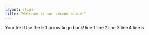 ```yaml
---
layout: slide
title: “Welcome to our second slide!”
---
```

Your test
Use the left arrow to go back!
line 1
line 2
line 3
line 4
line 5
